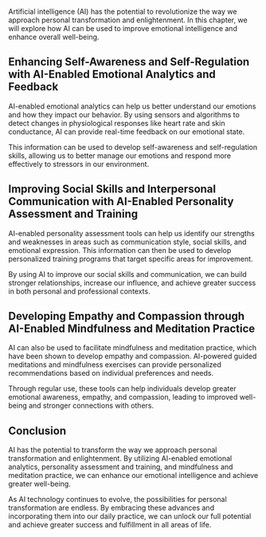 

Artificial intelligence (AI) has the potential to revolutionize the way we approach personal transformation and enlightenment. In this chapter, we will explore how AI can be used to improve emotional intelligence and enhance overall well-being.

Enhancing Self-Awareness and Self-Regulation with AI-Enabled Emotional Analytics and Feedback
---------------------------------------------------------------------------------------------

AI-enabled emotional analytics can help us better understand our emotions and how they impact our behavior. By using sensors and algorithms to detect changes in physiological responses like heart rate and skin conductance, AI can provide real-time feedback on our emotional state.

This information can be used to develop self-awareness and self-regulation skills, allowing us to better manage our emotions and respond more effectively to stressors in our environment.

Improving Social Skills and Interpersonal Communication with AI-Enabled Personality Assessment and Training
-----------------------------------------------------------------------------------------------------------

AI-enabled personality assessment tools can help us identify our strengths and weaknesses in areas such as communication style, social skills, and emotional expression. This information can then be used to develop personalized training programs that target specific areas for improvement.

By using AI to improve our social skills and communication, we can build stronger relationships, increase our influence, and achieve greater success in both personal and professional contexts.

Developing Empathy and Compassion through AI-Enabled Mindfulness and Meditation Practice
----------------------------------------------------------------------------------------

AI can also be used to facilitate mindfulness and meditation practice, which have been shown to develop empathy and compassion. AI-powered guided meditations and mindfulness exercises can provide personalized recommendations based on individual preferences and needs.

Through regular use, these tools can help individuals develop greater emotional awareness, empathy, and compassion, leading to improved well-being and stronger connections with others.

Conclusion
----------

AI has the potential to transform the way we approach personal transformation and enlightenment. By utilizing AI-enabled emotional analytics, personality assessment and training, and mindfulness and meditation practice, we can enhance our emotional intelligence and achieve greater well-being.

As AI technology continues to evolve, the possibilities for personal transformation are endless. By embracing these advances and incorporating them into our daily practice, we can unlock our full potential and achieve greater success and fulfillment in all areas of life.
